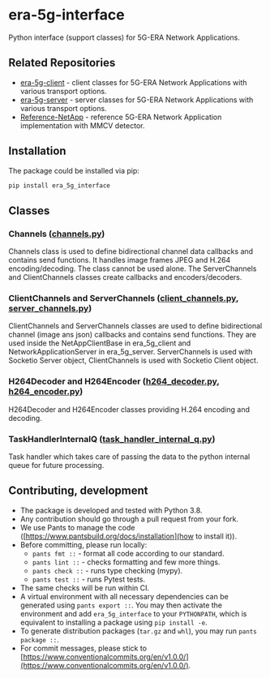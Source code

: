 # era-5g-interface

Python interface (support classes) for 5G-ERA Network Applications.

## Related Repositories

- [era-5g-client](https://github.com/5G-ERA/era-5g-client) - client classes for 5G-ERA Network Applications with 
  various transport options.
- [era-5g-server](https://github.com/5G-ERA/era-5g-server) - server classes for 5G-ERA Network Applications with 
  various transport options.
- [Reference-NetApp](https://github.com/5G-ERA/Reference-NetApp) - reference 5G-ERA Network Application implementation 
  with MMCV detector.

## Installation

The package could be installed via pip:

```bash
pip install era_5g_interface
```

## Classes

### Channels ([channels.py](era_5g_interface/channels.py))

Channels class is used to define bidirectional channel data callbacks and contains send functions. It handles image 
frames JPEG and H.264 encoding/decoding. The class cannot be used alone. The ServerChannels and ClientChannels 
classes create callbacks and encoders/decoders.

### ClientChannels and ServerChannels ([client_channels.py](era_5g_interface/client_channels.py), [server_channels.py](era_5g_interface/server_channels.py))

ClientChannels and ServerChannels classes are used to define bidirectional channel (image ans json) callbacks and contains 
send functions. They are used inside the NetAppClientBase in era_5g_client and NetworkApplicationServer in 
era_5g_server. ServerChannels is used with Socketio Server object, ClientChannels is used with Socketio Client object.

### H264Decoder and H264Encoder ([h264_decoder.py](era_5g_interface/h264_decoder.py), [h264_encoder.py](era_5g_interface/h264_encoder.py))

H264Decoder and H264Encoder classes providing H.264 encoding and decoding.

### TaskHandlerInternalQ ([task_handler_internal_q.py](era_5g_interface/task_handler_internal_q.py))

Task handler which takes care of passing the data to the python internal queue for future processing. 

## Contributing, development

- The package is developed and tested with Python 3.8.
- Any contribution should go through a pull request from your fork.
- We use Pants to manage the code ([https://www.pantsbuild.org/docs/installation](how to install it)).
- Before committing, please run locally:
  - `pants fmt ::` - format all code according to our standard.
  - `pants lint ::` - checks formatting and few more things.
  - `pants check ::` - runs type checking (mypy).
  - `pants test ::` - runs Pytest tests.
- The same checks will be run within CI.
- A virtual environment with all necessary dependencies can be generated using `pants export ::`. 
  You may then activate the environment and add `era_5g_interface` to your `PYTHONPATH`, which is equivalent 
  to installing a package using `pip install -e`.
- To generate distribution packages (`tar.gz` and `whl`), you may run `pants package ::`.
- For commit messages, please stick to
  [https://www.conventionalcommits.org/en/v1.0.0/](https://www.conventionalcommits.org/en/v1.0.0/).
